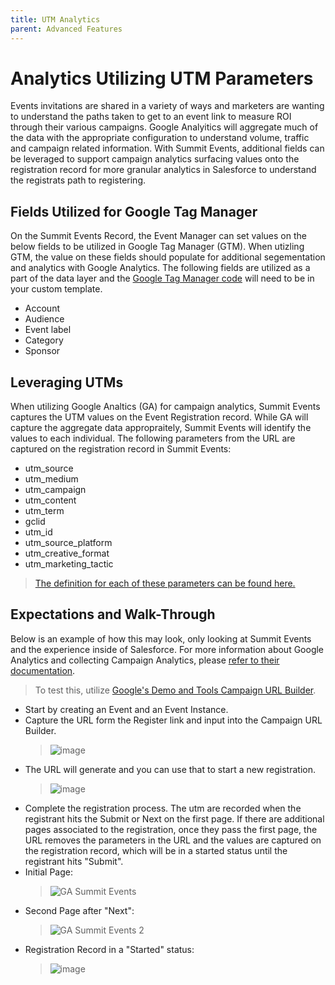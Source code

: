 ```yaml
---
title: UTM Analytics
parent: Advanced Features
---
```


# Analytics Utilizing UTM Parameters
Events invitations are shared in a variety of ways and marketers are wanting to understand the paths taken to get to an event link to measure ROI through their various campaigns. Google Analyitics will aggregate much of the data with the appropriate configuration to understand volume, traffic and campaign related information. With Summit Events, additional fields can be leveraged to support campaign analytics surfacing values onto the registration record for more granular analytics in Salesforce to understand the registrats path to registering.

## Fields Utilized for Google Tag Manager
On the Summit Events Record, the Event Manager can set values on the below fields to be utilized in Google Tag Manager (GTM). When utizling GTM, the value on these fields should populate for additional segementation and analytics with Google Analytics. The following fields are utilized as a part of the data layer and the [Google Tag Manager code](https://developers.google.com/tag-platform/tag-manager/web/datalayer) will need to be in your custom template.
* Account
* Audience
* Event label
* Category
* Sponsor

## Leveraging UTMs
When utilizing Google Analtics (GA) for campaign analytics, Summit Events captures the UTM values on the Event Registration record. While GA will capture the aggregate data appropraitely, Summit Events will identify the values to each individual.  The following parameters from the URL are captured on the registration record in Summit Events:

* utm_source
* utm_medium
* utm_campaign
* utm_content
* utm_term
* gclid 
* utm_id
* utm_source_platform
* utm_creative_format
* utm_marketing_tactic

> [The definition for each of these parameters can be found here.](https://support.google.com/analytics/answer/10917952?hl=en#zippy=%2Cin-this-article)

## Expectations and Walk-Through
Below is an example of how this may look, only looking at Summit Events and the experience inside of Salesforce. For more information about Google Analytics and collecting Campaign Analytics, please [refer to their documentation](https://support.google.com/analytics/answer/1033863?hl=en&ref_topic=1032998&sjid=9325373783481558763-NA#).
> To test this, utilize [Google's Demo and Tools Campaign URL Builder](https://ga-dev-tools.google/ga4/campaign-url-builder/).

* Start by creating an Event and an Event Instance.
* Capture the URL form the Register link and input into the Campaign URL Builder.
  > ![image](https://github.com/SFDO-Community-Sprints/summit-events-app-documentation/assets/60475518/014c29b2-8891-47b2-a2d8-6dd2b225af53)
* The URL will generate and you can use that to start a new registration.
  > ![image](https://github.com/SFDO-Community-Sprints/summit-events-app-documentation/assets/60475518/848ad20c-93a0-4b43-b630-5b7719d3a50d)
* Complete the registration process. The utm are recorded when the registrant hits the Submit or Next on the first page. If there are additional pages associated to the registration, once they pass the first page, the URL removes the parameters in the URL and the values are captured on the registration record, which will be in a started status until the registrant hits "Submit".
* Initial Page: 
  > ![GA Summit Events](https://github.com/SFDO-Community-Sprints/summit-events-app-documentation/assets/60475518/5eb00f01-1c6f-478f-bea7-75a625e7c939)
* Second Page after "Next": 
  > ![GA Summit Events 2](https://github.com/SFDO-Community-Sprints/summit-events-app-documentation/assets/60475518/3b15811e-2c30-47f2-9e4f-82465e0afe86)
* Registration Record in a "Started" status: 
  > ![image](https://github.com/SFDO-Community-Sprints/summit-events-app-documentation/assets/60475518/d866b27f-6ff0-4d16-92dd-b1d137d435ed)





